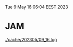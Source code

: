 Tue  9 May 16:06:04 EEST 2023
# JAM
<a href='./cache/202305/09_16.log'>./cache/202305/09_16.log</a>
